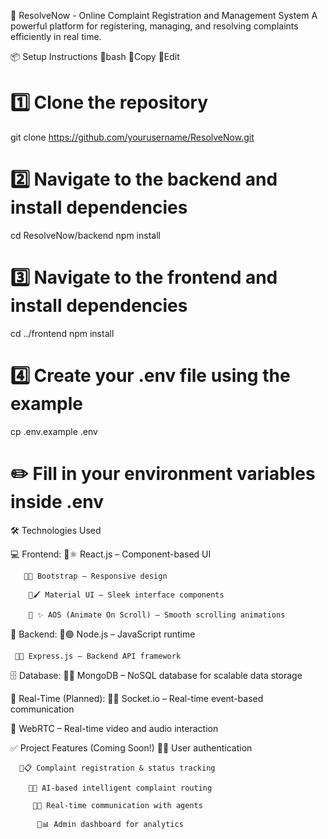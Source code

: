 🚀 ResolveNow - Online Complaint Registration and Management System
A powerful platform for registering, managing, and resolving complaints efficiently in real time.

📦 Setup Instructions
🔸bash
🔸Copy
🔸Edit
# 1️⃣ Clone the repository
git clone https://github.com/yourusername/ResolveNow.git

# 2️⃣ Navigate to the backend and install dependencies
cd ResolveNow/backend
npm install

# 3️⃣ Navigate to the frontend and install dependencies
cd ../frontend
npm install

# 4️⃣ Create your .env file using the example
cp .env.example .env
# ✏️ Fill in your environment variables inside .env
🛠️ Technologies Used

💻 Frontend:
     🔸⚛️ React.js – Component-based UI

       🔸🎨 Bootstrap – Responsive design

        🔸🖌️ Material UI – Sleek interface components

        🔸 ✨ AOS (Animate On Scroll) – Smooth scrolling animations

🧠 Backend:
    🔸🟢 Node.js – JavaScript runtime

     🔸🔧 Express.js – Backend API framework

🗄️ Database:
     🔸🍃 MongoDB – NoSQL database for scalable data storage

🔴 Real-Time (Planned):
    🔸📡 Socket.io – Real-time event-based communication

🎥 WebRTC – Real-time video and audio interaction

✅ Project Features (Coming Soon!)
     🔸🔐 User authentication

      🔸📋 Complaint registration & status tracking

        🔸🧠 AI-based intelligent complaint routing

         🔸📞 Real-time communication with agents

          🔸📊 Admin dashboard for analytics

